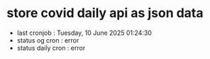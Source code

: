 # store covid daily api as json data

- last cronjob : Tuesday, 10 June 2025 01:24:30
- status og cron : error
- status daily cron : error
      
      